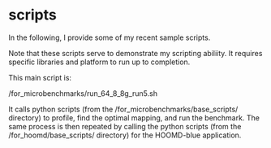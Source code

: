 # scripts
In the following, I provide some of my recent sample scripts.

Note that these scripts serve to demonstrate my scripting abiliity. It requires specific libraries and platform to run up to completion.

This main script is:

/for_microbenchmarks/run_64_8_8g_run5.sh

It calls python scripts (from the /for_microbenchmarks/base_scripts/ directory) to profile, find the optimal mapping, and run the benchmark. The same process is then repeated by calling the python scripts (from the /for_hoomd/base_scripts/ directory) for the HOOMD-blue application. 
